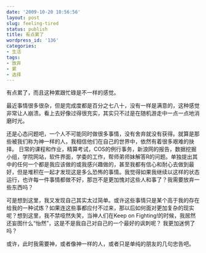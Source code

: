 ```yaml
---
date: '2009-10-20 10:56:56'
layout: post
slug: feeling-tired
status: publish
title: 有点累了
wordpress_id: '136'
categories:
- 生活
tags:
- 放弃
- 累
- 选择
---
```


有点累了，而且这种累跟忙碌是不一样的感觉。

最近事情很多很杂，但是完成度都是百分之七八十，没有一样是满意的，这种感觉非常让人崩溃。看上去好像过得很充实，其实只不过是在随机游走中一点一点地消磨时光。

还是心态问题吧，一个人不可能同时做很多事情，没有舍弃就没有获得。就算是那些被我们称为神一样的人，我相信他们在自己的世界中，依然有着很多艰难的抉择。
日常的课程和作业，精算考试，COS的例行事务，新浪网的报告，数据挖掘小组，学院网站，软件界面，学委的工作，帮师弟师妹解答R的问题。单独提出其中的任何一个都是我应该做的或我感兴趣做的，甚至我都有信心和耐心去做到最好，但是堆积在一起才发现这是多么恐怖的事情。我觉得如果我继续以这样的状态运行，也许每一件事情都做不好，那岂不是更加愧对这些人和事了？我需要放弃一些东西吗？

可是想到这里，我又发现自己其实太过简单。或许这些事情只是某个高于我的存在给我的一种试炼？如果连这些事都应付不过来，那以后如何面对更加复杂的现实呢？想到这里，我不禁哑然失笑，当神人们在Keep on Fighting!的时候，我居然还妄图什么“怡然”，这是不是我自己对自己的一个最好的讽刺呢？
我更加迷惘了吗？

或许，此时我需要神，或者像神一样的人，或者只是单纯的朋友的几句忠告吧。
